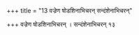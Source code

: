 +++
title = "13 वज्रेण षोडशिनाभिचरन् सन्दंशेनाभिचरन्"

+++
वज्रेण षोडशिनाभिचरन् । सन्दंशेनाभिचरन् १३